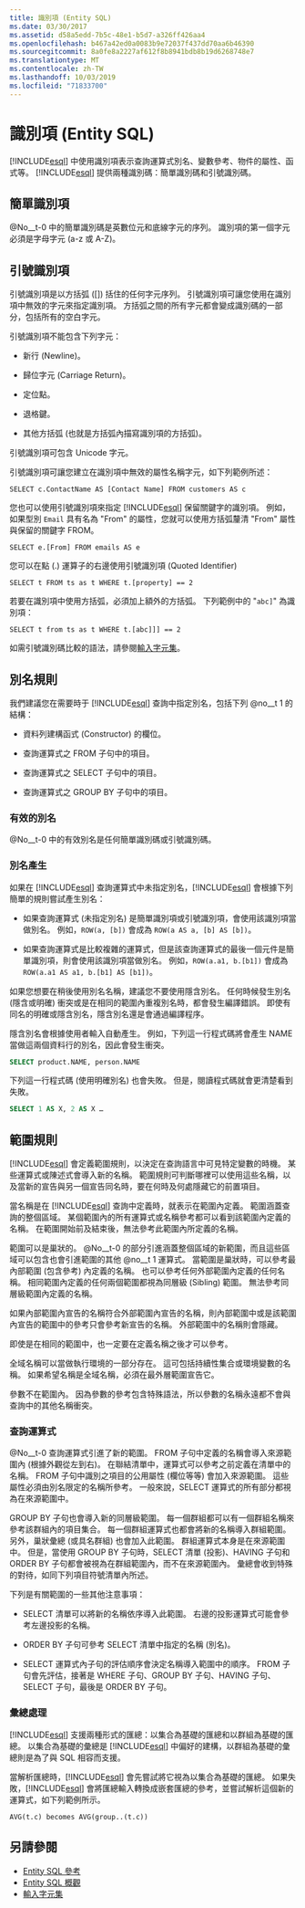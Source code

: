 ```yaml
---
title: 識別項 (Entity SQL)
ms.date: 03/30/2017
ms.assetid: d58a5edd-7b5c-48e1-b5d7-a326ff426aa4
ms.openlocfilehash: b467a42ed0a0083b9e72037f437dd70aa6b46390
ms.sourcegitcommit: 8a0fe8a2227af612f8b8941bdb8b19d6268748e7
ms.translationtype: MT
ms.contentlocale: zh-TW
ms.lasthandoff: 10/03/2019
ms.locfileid: "71833700"
---
```

# <a name="identifiers-entity-sql"></a>識別項 (Entity SQL)
[!INCLUDE[esql](../../../../../../includes/esql-md.md)] 中使用識別項表示查詢運算式別名、變數參考、物件的屬性、函式等。 [!INCLUDE[esql](../../../../../../includes/esql-md.md)] 提供兩種識別碼：簡單識別碼和引號識別碼。  
  
## <a name="simple-identifiers"></a>簡單識別項  
 @No__t-0 中的簡單識別碼是英數位元和底線字元的序列。 識別項的第一個字元必須是字母字元 (a-z 或 A-Z)。  
  
## <a name="quoted-identifiers"></a>引號識別項  
 引號識別項是以方括弧 ([]) 括住的任何字元序列。 引號識別項可讓您使用在識別項中無效的字元來指定識別項。 方括弧之間的所有字元都會變成識別碼的一部分，包括所有的空白字元。  
  
 引號識別項不能包含下列字元：  
  
- 新行 (Newline)。  
  
- 歸位字元 (Carriage Return)。  
  
- 定位點。  
  
- 退格鍵。  
  
- 其他方括弧 (也就是方括弧內描寫識別項的方括弧)。  
  
 引號識別項可包含 Unicode 字元。  
  
 引號識別項可讓您建立在識別項中無效的屬性名稱字元，如下列範例所述：  
  
 `SELECT c.ContactName AS [Contact Name] FROM customers AS c`  
  
 您也可以使用引號識別項來指定 [!INCLUDE[esql](../../../../../../includes/esql-md.md)] 保留關鍵字的識別項。 例如，如果型別 `Email` 具有名為 "From" 的屬性，您就可以使用方括弧釐清 "From" 屬性與保留的關鍵字 FROM。  
  
 `SELECT e.[From] FROM emails AS e`  
  
 您可以在點 (.) 運算子的右邊使用引號識別項 (Quoted Identifier)  
  
 `SELECT t FROM ts as t WHERE t.[property] == 2`  
  
 若要在識別項中使用方括弧，必須加上額外的方括弧。 下列範例中的 "`abc]`" 為識別項：  
  
 `SELECT t from ts as t WHERE t.[abc]]] == 2`  
  
 如需引號識別碼比較的語法，請參閱[輸入字元集](input-character-set-entity-sql.md)。  
  
## <a name="aliasing-rules"></a>別名規則  
 我們建議您在需要時于 [!INCLUDE[esql](../../../../../../includes/esql-md.md)] 查詢中指定別名，包括下列 @no__t 1 的結構：  
  
- 資料列建構函式 (Constructor) 的欄位。  
  
- 查詢運算式之 FROM 子句中的項目。  
  
- 查詢運算式之 SELECT 子句中的項目。  
  
- 查詢運算式之 GROUP BY 子句中的項目。  
  
### <a name="valid-aliases"></a>有效的別名  
 @No__t-0 中的有效別名是任何簡單識別碼或引號識別碼。  
  
### <a name="alias-generation"></a>別名產生  
 如果在 [!INCLUDE[esql](../../../../../../includes/esql-md.md)] 查詢運算式中未指定別名，[!INCLUDE[esql](../../../../../../includes/esql-md.md)] 會根據下列簡單的規則嘗試產生別名：  
  
- 如果查詢運算式 (未指定別名) 是簡單識別項或引號識別項，會使用該識別項當做別名。 例如，`ROW(a, [b])` 會成為 `ROW(a AS a, [b] AS [b])`。  
  
- 如果查詢運算式是比較複雜的運算式，但是該查詢運算式的最後一個元件是簡單識別項，則會使用該識別項當做別名。 例如，`ROW(a.a1, b.[b1])` 會成為 `ROW(a.a1 AS a1, b.[b1] AS [b1])`。  
  
 如果您想要在稍後使用別名名稱，建議您不要使用隱含別名。 任何時候發生別名 (隱含或明確) 衝突或是在相同的範圍內重複別名時，都會發生編譯錯誤。 即使有同名的明確或隱含別名，隱含別名還是會通過編譯程序。  
  
 隱含別名會根據使用者輸入自動產生。 例如，下列這一行程式碼將會產生 NAME 當做這兩個資料行的別名，因此會發生衝突。  
  
```sql  
SELECT product.NAME, person.NAME  
```  
  
 下列這一行程式碼 (使用明確別名) 也會失敗。 但是，閱讀程式碼就會更清楚看到失敗。  
  
```sql  
SELECT 1 AS X, 2 AS X …  
```  
  
## <a name="scoping-rules"></a>範圍規則  
 [!INCLUDE[esql](../../../../../../includes/esql-md.md)] 會定義範圍規則，以決定在查詢語言中可見特定變數的時機。 某些運算式或陳述式會導入新的名稱。 範圍規則可判斷哪裡可以使用這些名稱，以及當新的宣告與另一個宣告同名時，要在何時及何處隱藏它的前置項目。  
  
 當名稱是在 [!INCLUDE[esql](../../../../../../includes/esql-md.md)] 查詢中定義時，就表示在範圍內定義。 範圍涵蓋查詢的整個區域。 某個範圍內的所有運算式或名稱參考都可以看到該範圍內定義的名稱。 在範圍開始前及結束後，無法參考此範圍內所定義的名稱。  
  
 範圍可以是巢狀的。 @No__t-0 的部分引進涵蓋整個區域的新範圍，而且這些區域可以包含也會引進範圍的其他 @no__t 1 運算式。 當範圍是巢狀時，可以參考最內部範圍 (包含參考) 內定義的名稱。 也可以參考任何外部範圍內定義的任何名稱。 相同範圍內定義的任何兩個範圍都視為同層級 (Sibling) 範圍。 無法參考同層級範圍內定義的名稱。  
  
 如果內部範圍內宣告的名稱符合外部範圍內宣告的名稱，則內部範圍中或是該範圍內宣告的範圍中的參考只會參考新宣告的名稱。 外部範圍中的名稱則會隱藏。  
  
 即使是在相同的範圍中，也一定要在定義名稱之後才可以參考。  
  
 全域名稱可以當做執行環境的一部分存在。 這可包括持續性集合或環境變數的名稱。 如果希望名稱是全域名稱，必須在最外層範圍宣告它。  
  
 參數不在範圍內。 因為參數的參考包含特殊語法，所以參數的名稱永遠都不會與查詢中的其他名稱衝突。  
  
### <a name="query-expressions"></a>查詢運算式  
 @No__t-0 查詢運算式引進了新的範圍。 FROM 子句中定義的名稱會導入來源範圍內 (根據外觀從左到右)。 在聯結清單中，運算式可以參考之前定義在清單中的名稱。 FROM 子句中識別之項目的公用屬性 (欄位等等) 會加入來源範圍。 這些屬性必須由別名限定的名稱所參考。 一般來說，SELECT 運算式的所有部分都視為在來源範圍中。  
  
 GROUP BY 子句也會導入新的同層級範圍。 每一個群組都可以有一個群組名稱來參考該群組內的項目集合。 每一個群組運算式也都會將新的名稱導入群組範圍。 另外，巢狀彙總 (或具名群組) 也會加入此範圍。 群組運算式本身是在來源範圍中。 但是，當使用 GROUP BY 子句時，SELECT 清單 (投影)、HAVING 子句和 ORDER BY 子句都會被視為在群組範圍內，而不在來源範圍內。 彙總會收到特殊的對待，如同下列項目符號清單內所述。  
  
 下列是有關範圍的一些其他注意事項：  
  
- SELECT 清單可以將新的名稱依序導入此範圍。 右邊的投影運算式可能會參考左邊投影的名稱。  
  
- ORDER BY 子句可參考 SELECT 清單中指定的名稱 (別名)。  
  
- SELECT 運算式內子句的評估順序會決定名稱導入範圍中的順序。 FROM 子句會先評估，接著是 WHERE 子句、GROUP BY 子句、HAVING 子句、SELECT 子句，最後是 ORDER BY 子句。  
  
### <a name="aggregate-handling"></a>彙總處理  
 [!INCLUDE[esql](../../../../../../includes/esql-md.md)] 支援兩種形式的匯總：以集合為基礎的匯總和以群組為基礎的匯總。 以集合為基礎的彙總是 [!INCLUDE[esql](../../../../../../includes/esql-md.md)] 中偏好的建構，以群組為基礎的彙總則是為了與 SQL 相容而支援。  
  
 當解析匯總時，[!INCLUDE[esql](../../../../../../includes/esql-md.md)] 會先嘗試將它視為以集合為基礎的匯總。 如果失敗，[!INCLUDE[esql](../../../../../../includes/esql-md.md)] 會將匯總輸入轉換成嵌套匯總的參考，並嘗試解析這個新的運算式，如下列範例所示。  
  
 `AVG(t.c) becomes AVG(group..(t.c))`  
  
## <a name="see-also"></a>另請參閱

- [Entity SQL 參考](entity-sql-reference.md)
- [Entity SQL 概觀](entity-sql-overview.md)
- [輸入字元集](input-character-set-entity-sql.md)
